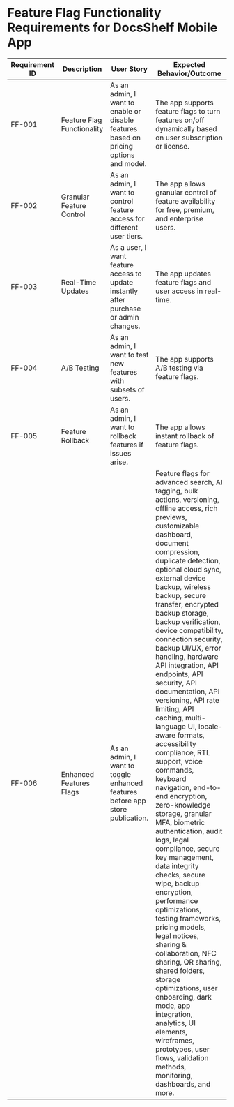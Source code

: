 # Feature Flag Functionality Requirements for DocsShelf Mobile App

| Requirement ID | Description | User Story | Expected Behavior/Outcome |
|---|---|---|---|
| FF-001 | Feature Flag Functionality | As an admin, I want to enable or disable features based on pricing options and model. | The app supports feature flags to turn features on/off dynamically based on user subscription or license. |
| FF-002 | Granular Feature Control | As an admin, I want to control feature access for different user tiers. | The app allows granular control of feature availability for free, premium, and enterprise users. |
| FF-003 | Real-Time Updates | As a user, I want feature access to update instantly after purchase or admin changes. | The app updates feature flags and user access in real-time. |
| FF-004 | A/B Testing | As an admin, I want to test new features with subsets of users. | The app supports A/B testing via feature flags. |
| FF-005 | Feature Rollback | As an admin, I want to rollback features if issues arise. | The app allows instant rollback of feature flags. |
| FF-006 | Enhanced Features Flags | As an admin, I want to toggle enhanced features before app store publication. | Feature flags for advanced search, AI tagging, bulk actions, versioning, offline access, rich previews, customizable dashboard, document compression, duplicate detection, optional cloud sync, external device backup, wireless backup, secure transfer, encrypted backup storage, backup verification, device compatibility, connection security, backup UI/UX, error handling, hardware API integration, API endpoints, API security, API documentation, API versioning, API rate limiting, API caching, multi-language UI, locale-aware formats, accessibility compliance, RTL support, voice commands, keyboard navigation, end-to-end encryption, zero-knowledge storage, granular MFA, biometric authentication, audit logs, legal compliance, secure key management, data integrity checks, secure wipe, backup encryption, performance optimizations, testing frameworks, pricing models, legal notices, sharing & collaboration, NFC sharing, QR sharing, shared folders, storage optimizations, user onboarding, dark mode, app integration, analytics, UI elements, wireframes, prototypes, user flows, validation methods, monitoring, dashboards, and more. |
